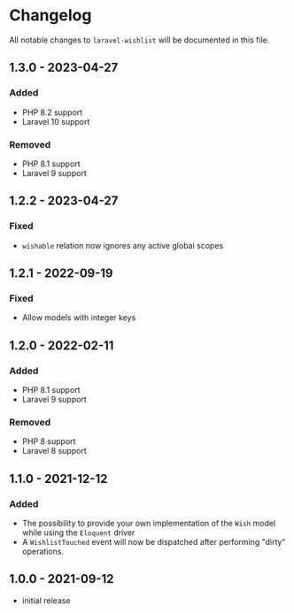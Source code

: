 # Changelog

All notable changes to `laravel-wishlist` will be documented in this file.

## 1.3.0 - 2023-04-27

### Added

- PHP 8.2 support
- Laravel 10 support

### Removed

- PHP 8.1 support
- Laravel 9 support

## 1.2.2 - 2023-04-27

### Fixed

- `wishable` relation now ignores any active global scopes

## 1.2.1 - 2022-09-19

### Fixed

- Allow models with integer keys

## 1.2.0 - 2022-02-11

### Added

- PHP 8.1 support
- Laravel 9 support

### Removed

- PHP 8 support
- Laravel 8 support

## 1.1.0 - 2021-12-12

### Added

- The possibility to provide your own implementation of the `Wish` model while using the `Eloquent` driver
- A `WishlistTouched` event will now be dispatched after performing "dirty" operations.

## 1.0.0 - 2021-09-12

- initial release
